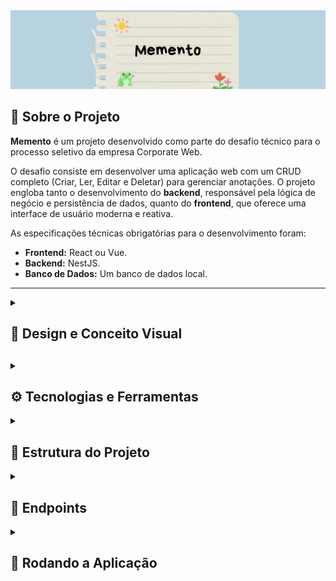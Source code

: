<div align="center">
  <img src="https://github.com/gabriellesote/memento/blob/main/assets_readme/banner_memento.png" alt="Banner do projeto escrito 'memento'"/>
</div>

## 🎯 Sobre o Projeto

<p>
  <strong>Memento</strong> é um projeto desenvolvido como parte do desafio técnico para o processo seletivo da empresa Corporate Web.
</p>
<p>
  O desafio consiste em desenvolver uma aplicação web com um CRUD completo (Criar, Ler, Editar e Deletar) para gerenciar anotações. O projeto engloba tanto o desenvolvimento do <strong>backend</strong>, responsável pela lógica de negócio e persistência de dados, quanto do <strong>frontend</strong>, que oferece uma interface de usuário moderna e reativa.
</p>

As especificações técnicas obrigatórias para o desenvolvimento foram:
-   **Frontend:** React ou Vue.
-   **Backend:** NestJS.
-   **Banco de Dados:** Um banco de dados local.

---

<details>
  <summary>
    <h2> 🎨 Design e Conceito Visual <h2/>
  </summary>


#### A identidade visual do "projeto Memo" foi concebida para evocar a sensação tátil e pessoal de um caderno de anotações físico.

### 📖 A Inspiração: Um Caderno de Anotações

A ideia central do design foi simples: já que o projeto é um site de anotações, a interface deveria parecer um caderno. Buscamos uma estética que trouxesse a sensação familiar de um bloco de notas físico para o ambiente digital, tornando a tarefa de criar e gerenciar lembretes mais agradável.

### 🖍️ O Protótipo no Figma

Para materializar essa visão, foi desenvolvido um protótipo no Figma que serviu como nosso guia conceitual. Ele explorou uma estética mais lúdica e artesanal, com fontes que imitam a escrita à mão e componentes de interface com um aspecto de "desenhado".

<details>
<summary> <h3> 🖼️ Imagens </h3> </summary>

<div align=center>
  <img src="https://github.com/gabriellesote/memento/blob/main/assets_readme/tela%20inicial.png" alt="tela inicial" width=40%/>
  <img src="https://github.com/gabriellesote/memento/blob/main/assets_readme/abrir%20notas.png" alt="abrir notas" width=40%/>
  <img src="https://github.com/gabriellesote/memento/blob/main/assets_readme/editando.png" alt="editar notas" width=40%/>
</div>

  
</details>
 

### 📌 A Implementação Final

Durante o desenvolvimento, o design foi adaptado para priorizar a usabilidade, a performance e a agilidade na implementação. Embora a versão final do site tenha uma abordagem visual mais minimalista e não seja uma réplica exata do protótipo, ela busca manter o **espírito** do conceito original: um ambiente digital simples, intuitivo e funcional para suas anotações, preservando a essência de um espaço pessoal para ideias.



</details>


<details>
<summary> <h2>⚙️ Tecnologias e Ferramentas </h2>

</summary>


<div align="center">
  <a href="https://skillicons.dev">
    <img src="https://skillicons.dev/icons?i=vue,pinia,vite,ts,nestjs,sqlite,nodejs,npm,git,github,postman&perline=6" />
  </a>
</div>

#### 📦 Backend

-   **Framework:** [NestJS](https://nestjs.com/)
-   **Linguagem:** [TypeScript](https://www.typescriptlang.org/)
-   **ORM:** [TypeORM](https://typeorm.io/)

#### 🗃️ Banco de Dados

-   **SGBD:** [SQLite](https://www.sqlite.org/index.html) (Banco de dados local baseado em arquivo)

#### 🎨 Frontend

-   **Framework:** [Vue.js 3](https://vuejs.org/) (utilizando a Composition API)
-   **Build Tool:** [Vite](https://vitejs.dev/)
-   **Gerenciador de Estado:** [Pinia](https://pinia.vuejs.org/)
-   **Cliente HTTP:** [Axios](https://axios-http.com/)

#### 🛠️ Ferramentas e Metodologia

-   **Runtime:** [Node.js](https://nodejs.org/)
-   **Gerenciador de Pacotes:** [npm](https://www.npmjs.com/)
-   **Versionamento:** [Git](https://git-scm.com/) & [GitHub](https://github.com)
-   **Metodologia:** [Git Flow](https://www.atlassian.com/br/git/tutorials/comparing-workflows/gitflow-workflow)
-   **Testes de API:** [Postman](https://www.postman.com/)

</details>


<details>
  <summary>
    <h2> 📁 Estrutura do Projeto </h2>
  </summary>

 
### Backend (`/backend`)

```
memento/
├─ backend/
│  ├─ src/
│  │  ├─ config/
│  │  │  ├─ database.config.ts
│  │  ├─ notes/
│  │  │  ├─ dto/
│  │  │  │  ├─ create-note.dto.ts
│  │  │  │  ├─ update-note.dto.ts
│  │  │  ├─ entities/
│  │  │  │  ├─ note.entity.ts
│  │  │  ├─ notes.controller.ts
│  │  │  ├─ notes.module.ts
│  │  │  ├─ notes.service.ts
│  ├─ .env.example

```
### Frontend (`/frontend`)


```
memento/
├─ frontend/
│  ├─ public/
│  ├─ src/
│  │  ├─ assets/
│  │  ├─ components/
│  │  │  ├─ Card.vue
│  │  │  ├─ NoteFormModal.vue
│  │  │  ├─ NotesGrid.vue
│  │  ├─ router/
│  │  │  ├─ index.ts
│  │  ├─ services/
│  │  │  ├─ api.ts
│  │  │  ├─ noteService.ts
│  │  ├─ stores/
│  │  │  ├─ noteStore.ts
│  │  ├─ types/
│  │  │  ├─ Notes.ts
│  │  ├─ views/
│  │  │  ├─ HomeView.vue
│  │  ├─ App.vue
│  │  ├─ main.ts
│  ├─ .env.example
│  ├─ index.html

```
  
</details>



 <details>
<summary> <h2> 📍 Endpoints</h2></summary>

### 🔗 URL Base: `http://localhost:3000`

### 📋 Resumo Rápido

| Método HTTP | Endpoint       | Descrição                                |
| :---------- | :------------- | :--------------------------------------- |
| `POST`      | `/notes`       | Cria uma nova anotação.                  |
| `GET`       | `/notes`       | Lista todas as anotações.                |
| `GET`       | `/notes/:id`   | Busca uma anotação específica por ID.    |
| `PATCH`       | `/notes/:id`   | Atualiza uma anotação existente por ID.|
| `DELETE`    | `/notes/:id`   | Deleta uma anotação por ID.              |


----

# 📖 Detalhes dos Endpoints

## 📥 `POST /notes`

Cria uma nova anotação.

####  📋 Body (Corpo da Requisição): `application/json`

|Campo|	Tipo|	Obrigatório|	Descrição|
|-----|-----|------------|-----------|
|title| string|Sim	|O título da anotação.|
|content	|string|	Sim|	O conteúdo da anotação.|



#### Exemplo de Requisição (JSON):

```JSON

{
  "title": "Minha Primeira Anotação",
  "content": "Este é o conteúdo da anotação criada via API."
}
```
### ⚡ Respostas:

#### 🟢 201 Created: Sucesso. Retorna a anotação recém-criada:

```JSON

{
  "id": "clxqz5k4p0000qjpf6zjd9f7a",
  "title": "Minha Primeira Anotação",
  "content": "Este é o conteúdo da anotação criada via API.",
  "createdAt": "2025-09-29T18:50:00.000Z"
}
```
#### 🔴 400 Bad Request: Erro de validação (ex: título em branco).

```JSON

{
  "statusCode": 400,
  "message": [
    "title should not be empty"
  ],
  "error": "Bad Request"
}
```
---
## 📤 `GET /notes`
Lista todas as anotações existentes.

### ⚡ Respostas:

### 🟢200 OK: Sucesso. Retorna um array com todas as anotações.

```JSON

[
  {
    "id": "clxqz5k4p0000qjpf6zjd9f7a",
    "title": "Minha Primeira Anotação",
    "content": "Este é o conteúdo da anotação criada via API.",
    "createdAt": "2025-09-29T18:50:00.000Z",
  },
  {
    "id": "clxqz7b9c0001qjpfh3a7b9z0",
    "title": "Outra Anotação",
    "content": "Conteúdo da segunda nota.",
    "createdAt": "2025-09-29T18:52:00.000Z",
  }
]
```
--- 

## 🔎 `GET /notes/:id`
Busca uma anotação específica pelo seu ID.

####  📋 Parâmetros de URL (Path Parameters):

|Parâmetro	|Tipo	|Descrição|
|-----------|-----|----------|
|id|	string	|O ID único da anotação.|


## ⚡ Respostas:

### 🟢 200 OK: Sucesso. Retorna o objeto da anotação encontrada.

```JSON

{
  "id": "clxqz5k4p0000qjpf6zjd9f7a",
  "title": "Minha Primeira Anotação",
  "content": "Este é o conteúdo da anotação criada via API.",
  "createdAt": "2025-09-29T18:50:00.000Z",
}
```

### 🔴 404 Not Found: A anotação com o ID fornecido não foi encontrada.

```JSON

{
  "statusCode": 404,
  "message": "Note with id clxqz5k4p0000qjpf6zjd9f7a not found",
  "error": "Not Found"
}
```
---

##  📝`PATCH /notes/:id`

Atualiza uma anotação existente. Permite a atualização parcial (apenas os campos enviados serão atualizados).

#### 📋 Parâmetros de URL (Path Parameters):

|Parâmetro	|Tipo	|Descrição|
|-----------|-----|---------|
|id	|string	|O ID único da anotação a ser atualizada.|


#### 📋 Body (Corpo da Requisição): application/json

|Campo|	Tipo	|Obrigatório|Descrição|
|-----|-------|-----------|----------|
|title	|string	|Não	|O novo título da anotação.|
|content	|string	|Não|	O novo conteúdo da anotação.|


### Exemplo de Requisição (JSON):

```JSON

{
  "title": "Meu Título Atualizado"
}
```
## ⚡ Respostas:

### 🟢  200 OK: Sucesso. Retorna a anotação com os dados atualizados.

```JSON

 {
  "id": "clxqz5k4p0000qjpf6zjd9f7a",
  "title": "Meu Título Atualizado",
  "content": "Este é o conteúdo da anotação criada via API.",
  "createdAt": "2025-09-29T18:50:00.000Z",
  "updatedAt": "2025-09-29T19:15:00.000Z"
}
```
### 🔴 404 Not Found: A anotação com o ID fornecido não foi encontrada.
---

## 🗑️ `DELETE /notes/:id`

Deleta uma anotação específica pelo seu ID.

📋 Parâmetros de URL (Path Parameters):

|Parâmetro|	Tipo	|Descrição|
|---------|-------|---------|
|id|	string	|O ID único da anotação a ser deletada.|


## ⚡ Respostas:

### 🟢 204 No Content: Sucesso. A anotação foi deletada. Nenhum corpo de resposta é retornado.

### 🔴 404 Not Found: A anotação com o ID fornecido não foi encontrada.

</details>







<details>
  <summary>
    <h2> 🚀 Rodando a Aplicação </h2>
  </summary>


Para rodar a aplicação completa (Backend e Frontend) localmente, siga os passos abaixo.

### ⚙️ Pré-requisitos

É necessário ter as seguintes ferramentas instaladas na sua máquina:

-   💻 **Node.js** (versão 18.x ou superior)
-   📦 **npm** (geralmente instalado junto com o Node.js)
-   🐙 **Git**

### 📌 Instalação

 **Clone o repositório:**

  ```bash
  git clone https://github.com/gabriellesote/memento.git
  cd memento
  ```
   

---

### 🔥 Rodando o Backend (API)

<p>
Abra um terminal na pasta do projeto.

Navegue até a pasta do backend:

</p>

```bash
cd backend
```

 
### ⚠️ Crie o arquivo de variáveis de ambiente (Passo Importante):
 
<p>

Crie uma cópia do arquivo .env.example e renomeie-a para .env.

Este passo é essencial! O arquivo .env é usado para configurar o nome do seu banco de dados e outras informações sensíveis. Sem ele, o backend não irá rodar apropriadamente.

Você pode usar o seguinte comando no seu terminal para fazer a cópia :
</p>

## No Linux ou macOS
```bash
cp .env.example .env
```


## No Windows

```bash
copy .env.example .env
```

<p>
Após criar o arquivo, você pode abri-lo e alterar o nome do banco de dados, se desejar.


</p>

### Instale as dependências:
```bash
npm install
```

### Inicie o servidor de desenvolvimento:

```bash
npm run start:dev
```

✅ O servidor da API estará rodando em http://localhost:3000. Deixe este terminal aberto.

---

### 🎨 Rodando o Frontend (Interface)

Abra um **novo terminal** na pasta do projeto.

 **Navegue até a pasta do frontend:**

  ```bash
    cd frontend
  ```

  **Instale as dependências:**

  ```bash
    npm install
  ```

  ### ⚠️ Crie o arquivo de variáveis de ambiente (Passo Importante):

  Crie um arquivo chamado `.env.local` na raiz da pasta `frontend/` e adicione a seguinte variável:

  ```
    VITE_API_URL=http://localhost:3000
  ```

  **Inicie o servidor de desenvolvimento:**

  ```bash
    npm run dev
  ```

    ✅ A aplicação estará disponível no seu navegador em `http://localhost:5173` (ou na porta indicada pelo Vite).

---

##   🚀 Aplicação em Funcionamento

Com os dois terminais rodando (um para o backend e um para o frontend), acesse `http://localhost:5173` no seu navegador para usar o **Memento**!
  
</details>





